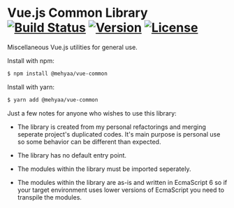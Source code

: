 # Vue.js Common Library [![Build Status](https://travis-ci.com/mehyaa/vue-common.svg?branch=master)](https://travis-ci.com/mehyaa/vue-common) [![Version](https://img.shields.io/npm/v/@mehyaa/vue-common.svg)](https://www.npmjs.com/package/@mehyaa/vue-common) [![License](https://img.shields.io/npm/l/@mehyaa/vue-common.svg)](https://opensource.org/licenses/GPL-3.0)

Miscellaneous Vue.js utilities for general use.

Install with npm:
``` bash
$ npm install @mehyaa/vue-common
```

Install with yarn:
``` bash
$ yarn add @mehyaa/vue-common
```
Just a few notes for anyone who wishes to use this library:
* The library is created from my personal refactorings and merging seperate project's duplicated codes. It's main purpose is personal use so some behavior can be different than expected.

* The library has no default entry point.

* The modules within the library must be imported seperately.

* The modules within the library are as-is and written in EcmaScript 6 so if your target environment uses lower versions of EcmaScript you need to transpile the modules.
